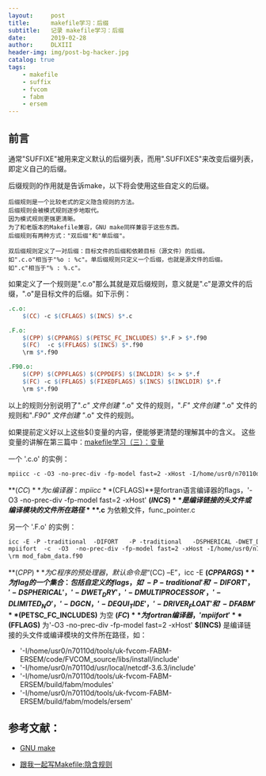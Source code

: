```yaml
---
layout:     post
title:      makefile学习：后缀
subtitle:   记录 makefile学习：后缀
date:       2019-02-28
author:     DLXIII
header-img: img/post-bg-hacker.jpg
catalog: true
tags:
    - makefile
    - suffix
    - fvcom
    - fabm
    - ersem
---
```



## 前言

通常"SUFFIXE"被用来定义默认的后缀列表，而用".SUFFIXES"来改变后缀列表，即定义自己的后缀。

后缀规则的作用就是告诉make，以下将会使用这些自定义的后缀。

<!--more-->

    后缀规则是一个比较老式的定义隐含规则的方法。
    后缀规则会被模式规则逐步地取代。
    因为模式规则更强更清晰。
    为了和老版本的Makefile兼容，GNU make同样兼容于这些东西。
    后缀规则有两种方式："双后缀"和"单后缀"。
        
    双后缀规则定义了一对后缀：目标文件的后缀和依赖目标（源文件）的后缀。
    如".c.o"相当于"%o : %c"。单后缀规则只定义一个后缀，也就是源文件的后缀。
    如".c"相当于"% : %.c"。

如果定义了一个规则是".c.o"那么其就是双后缀规则，意义就是".c"是源文件的后缀，".o"是目标文件的后缀。如下示例：

~~~makefile
.c.o:
	$(CC) -c $(CFLAGS) $(INCS) $*.c

.F.o:
	$(CPP) $(CPPARGS) $(PETSC_FC_INCLUDES) $*.F > $*.f90
	$(FC)  -c $(FFLAGS) $(INCS) $*.f90
	\rm $*.f90

.F90.o:
	$(CPP) $(CPPFLAGS) $(CPPDEFS) $(INCLDIR) $< > $*.f  
	$(FC) -c $(FFLAGS) $(FIXEDFLAGS) $(INCS) $(INCLDIR) $*.f  
	\rm $*.f90
~~~

以上的规则分别说明了"*.c" 文件创建 "*.o" 文件的规则，"*.F" 文件创建 "*.o" 文件的规则和"*.F90" 文件创建 "*.o" 文件的规则。

如果提前定义好以上这些$()变量的内容，便能够更清楚的理解其中的含义。
这些变量的讲解在第三篇中：[makefile学习（三）：变量][1]

一个 '.c.o' 的实例：

~~~makefile
mpiicc -c -O3 -no-prec-div -fp-model fast=2 -xHost -I/home/usr0/n70110d/tools/uk-fvcom-FABM-ERSEM/code/FVCOM_source/libs/install/include -I/home/usr0/n70110d/usr/local/netcdf-3.6.3/include  -I/home/usr0/n70110d/tools/uk-fvcom-FABM-ERSEM/build/fabm/modules    -I/home/usr0/n70110d/tools/uk-fvcom-FABM-ERSEM/build/fabm/models/ersem     func_pointer.c
~~~

**$(CC)**为c编译器：mpiicc
**$(CFLAGS)**是fortran语言编译器的flags，'-O3 -no-prec-div -fp-model fast=2 -xHost'
**$(INCS)** 是编译链接的头文件或编译模块的文件所在路径
**$*.c** 为依赖文件，func_pointer.c

另一个 '.F.o' 的实例：

~~~makefile
icc -E -P -traditional  -DIFORT   -P -traditional   -DSPHERICAL -DWET_DRY -DMULTIPROCESSOR    -DLIMITED_NO  -DGCN  -DEQUI_TIDE  -DRIVER_FLOAT           -DFABM                               mod_fabm_data.F > mod_fabm_data.f90
mpiifort  -c  -O3  -no-prec-div -fp-model fast=2 -xHost -I/home/usr0/n70110d/tools/uk-fvcom-FABM-ERSEM/code/FVCOM_source/libs/install/include -I/home/usr0/n70110d/usr/local/netcdf-3.6.3/include  -I/home/usr0/n70110d/tools/uk-fvcom-FABM-ERSEM/build/fabm/modules -I/home/usr0/n70110d/tools/uk-fvcom-FABM-ERSEM/build/fabm/models/ersem     mod_fabm_data.f90
\rm mod_fabm_data.f90
~~~

**$(CPP)** 为C程序的预处理器，默认命令是“$(CC) –E”，icc -E
**$(CPPARGS)** 为flag的一个集合：包括自定义的flags，如'-P -traditional'和'-DIFORT'，'-DSPHERICAL'，'-DWET_DRY'，'-DMULTIPROCESSOR'，'-DLIMITED_NO'，'-DGCN，'-DEQUI_TIDE'，'-DRIVER_FLOAT'和'-DFABM'
**$(PETSC_FC_INCLUDES)** 为空
**$(FC)**为fortran编译器，'mpiifort'
**$(FFLAGS)** 为'-O3  -no-prec-div -fp-model fast=2 -xHost'
**$(INCS)** 是编译链接的头文件或编译模块的文件所在路径，如：
- '-I/home/usr0/n70110d/tools/uk-fvcom-FABM-ERSEM/code/FVCOM_source/libs/install/include'
- '-I/home/usr0/n70110d/usr/local/netcdf-3.6.3/include' 
- '-I/home/usr0/n70110d/tools/uk-fvcom-FABM-ERSEM/build/fabm/modules'
- '-I/home/usr0/n70110d/tools/uk-fvcom-FABM-ERSEM/build/fabm/models/ersem'

## 参考文献：

- [GNU make][2]
- [跟我一起写Makefile:隐含规则][3]


  [1]: https://www.dragonbaby-toudai.cn/index.php/archives/636/
  [2]: https://www.gnu.org/software/make/manual/make.html#Suffix-Rules
  [3]: http://wiki.ubuntu.org.cn/%E8%B7%9F%E6%88%91%E4%B8%80%E8%B5%B7%E5%86%99Makefile:%E9%9A%90%E5%90%AB%E8%A7%84%E5%88%99
